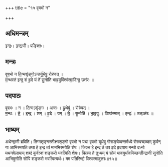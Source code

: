 +++
title = "१५ वृषभो न"

+++
## अधिमन्त्रम्
इन्द्रः। इन्द्राणी। पङ्क्तिः।

## मन्त्रः
वृ॒ष॒भो न ति॒ग्मशृ॑ङ्गो॒ऽन्तर्यू॒थेषु॒ रोरु॑वत् ।  
म॒न्थस्त॑ इन्द्र॒ शं हृ॒दे यं ते॑ सु॒नोति॑ भाव॒युर्विश्व॑स्मा॒दिन्द्र॒ उत्त॑रः ॥

## पदपाठः
वृ॒ष॒भः । न । ति॒ग्मऽशृ॑ङ्गः । अ॒न्तः । यू॒थेषु॑ । रोरु॑वत् ।  
म॒न्थः । ते॒ । इ॒न्द्र॒ । शम् । हृ॒दे । यम् । ते॒ । सु॒नोति॑ । भा॒व॒युः । विश्व॑स्मात् । इन्द्रः॑ । उत्ऽत॑रः ॥

## भाष्यम्
अथेन्द्राणी ब्रविति। तिग्मशृङ्गस्तीक्ष्णशृङ्गो वृषभो न यथा वृषभो यूथेषु गोसङ्घेष्वन्तर्मध्ये रोरुवच्छब्दम् कुर्वन् गा आभिरमयति तथा हे इन्द्र त्वं मामभिरमयेति शेषः। किञ्च हे इन्द्र ते तव हृदे हृदयाय मन्थो दध्नो मथनवेलायाम् शब्दं कुर्वञ्शं शङ्करो भवत्विति शेषः। किञ्च ते तुभ्यम् यं सोमं भावयुर्भावमिच्छन्तीन्द्राणी सुनोति आभिषुणोति सोपि शङ्करो भवत्वित्यर्थः। मम पतिरिन्द्रो विश्वस्मादुत्तरः॥१५॥